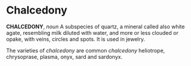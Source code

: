 # Chalcedony

**CHALCEDONY**, _noun_ A subspecies of quartz, a mineral called also white agate, resembling milk diluted with water, and more or less clouded or opake, with veins, circles and spots. It is used in jewelry.

The varieties of _chalcedony_ are common _chalcedony_ heliotrope, chrysoprase, plasma, onyx, sard and sardonyx.